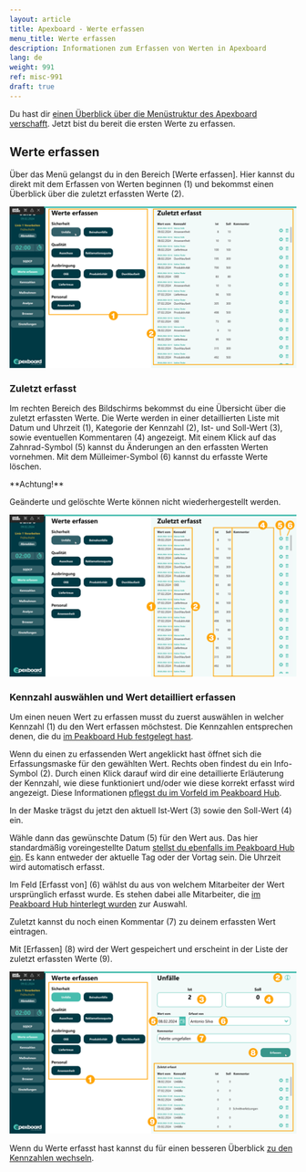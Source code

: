 ```yaml
---
layout: article
title: Apexboard - Werte erfassen
menu_title: Werte erfassen
description: Informationen zum Erfassen von Werten in Apexboard
lang: de
weight: 991
ref: misc-991
draft: true
---
```


Du hast dir [einen Überblick über die Menüstruktur des Apexboard verschafft](/apexboard/de-apexboard-menu-sqdcp.html). Jetzt bist du bereit die ersten Werte zu erfassen.

## Werte erfassen

Über das Menü gelangst du in den Bereich [Werte erfassen]. Hier kannst du direkt mit dem Erfassen von Werten beginnen (1) und bekommst einen Überblick über die zuletzt erfassten Werte (2).

![Werte erfassen](/assets/images/apexboard/capture/de_apexboard-capture-03.png)

### Zuletzt erfasst

Im rechten Bereich des Bildschirms bekommst du eine Übersicht über die zuletzt erfassten Werte. Die Werte werden in einer detaillierten Liste mit Datum und Uhrzeit (1), Kategorie der Kennzahl (2), Ist- und Soll-Wert (3), sowie eventuellen Kommentaren (4) angezeigt. Mit einem Klick auf das Zahnrad-Symbol (5) kannst du Änderungen an den erfassten Werten vornehmen. Mit dem Mülleimer-Symbol (6) kannst du erfasste Werte löschen.

<div class="box-warning" markdown="1">
**Achtung!**

Geänderte und gelöschte Werte können nicht wiederhergestellt werden.
</div>

![Zuletzt erfasst](/assets/images/apexboard/capture/de_apexboard-capture-04.png)

### Kennzahl auswählen und Wert detailliert erfassen

Um einen neuen Wert zu erfassen musst du zuerst auswählen in welcher Kennzahl (1) du den Wert erfassen möchstest. Die Kennzahlen entsprechen denen, die du [im Peakboard Hub festgelegt hast](/apexboard/de-apexboard-peakboard-hub.html).

Wenn du einen zu erfassenden Wert angeklickt hast öffnet sich die Erfassungsmaske für den gewählten Wert.
Rechts oben findest du ein Info-Symbol (2). Durch einen Klick darauf wird dir eine detaillierte Erläuterung der Kennzahl, wie diese funktioniert und/oder wie diese korrekt erfasst wird angezeigt. Diese Informationen [pflegst du im Vorfeld im Peakboard Hub](/apexboard/de-apexboard-peakboard-hub.html).

In der Maske trägst du jetzt den aktuell Ist-Wert (3) sowie den Soll-Wert (4) ein.

Wähle dann das gewünschte Datum (5) für den Wert aus. Das hier standardmäßig voreingestellte Datum [stellst du ebenfalls im Peakboard Hub ein](/apexboard/de-apexboard-peakboard-hub.html). Es kann entweder der aktuelle Tag oder der Vortag sein. Die Uhrzeit wird automatisch erfasst.

Im Feld [Erfasst von] (6) wählst du aus von welchem Mitarbeiter der Wert ursprünglich erfasst wurde. Es stehen dabei alle Mitarbeiter, die [im Peakboard Hub hinterlegt wurden](/apexboard/de-apexboard-peakboard-hub.html) zur Auswahl.

Zuletzt kannst du noch einen Kommentar (7) zu deinem erfassten Wert eintragen.

Mit [Erfassen] (8) wird der Wert gespeichert und erscheint in der Liste der zuletzt erfassten Werte (9).

![Wert erfassen](/assets/images/apexboard/capture/de_apexboard-capture-05.png)

Wenn du Werte erfasst hast kannst du für einen besseren Überblick [zu den Kennzahlen wechseln](/apexboard/de-apexboard-keyfigures.html).
